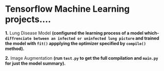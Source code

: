 # Tensorflow Machine Learning projects....

**1.** Lung Disease Model **(configured the learning process of a model which-`diffrenciate between an infected or uninfected lung picture` and trained the model with `fit()` appplying the optimizer specified by `compile()` method).**

**2.** Image Augmentation **(run `test.py` to get the full compilation and `main.py` for just the model summary).**
